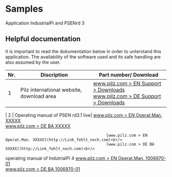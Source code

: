 # Samples
Application IndustrialPi and PSENrd 3

## Helpful documentation

It is important to read the dokumentation below in order to unterstand this application.
The availability of the software used and its safe handling are also assumed by the user.

|Nr.| Discription | Part number/ Download|
|---| ------------| ---------------------|
| 1 | Pilz international website, download area|[www.pilz.com > EN Support > Downloads](https://www.pilz.com/en-INT/support/downloads)<br/>[www.pilz.com > DE Support > Downloads](https://www.pilz.com/de-INT/support/downloads)<br/>
                                                                                         
| 2 | Operating manual of PSEN rd3.1 live| [www.pilz.com > EN Operat.Man. XXXXX](http://Link_fehlt_noch.com)<br/>
                                           [www.pilz.com > DE BA XXXXX](http://Link_fehlt_noch.com)<br/>                                                

                                                [www.pilz.com > EN Operat.Man. XXXXX](http://Link_fehlt_noch.com)<br/>
                                                [www.pilz.com > DE BA XXXXX](http://Link_fehlt_noch.com)<br/>
operating manual of IndutrialPi 4             [www.pilz.com > EN Operat.Man. 1006970-01](https://www.pilz.com/en-INT/search#currentPage=1&SEARCH=1006970)<br/>
                                                [www.pilz.com > DE BA 1006970-01](https://www.pilz.com/de-INT/search#currentPage=1&SEARCH=1006970)<br/>


